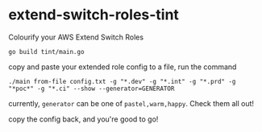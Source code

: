 # extend-switch-roles-tint
Colourify your AWS Extend Switch Roles

`go build tint/main.go`

copy and paste your extended role config to a file, run the command

`./main from-file config.txt -g "*.dev" -g "*.int" -g "*.prd" -g "*poc*" -g "*.ci" --show --generator=GENERATOR`

currently, `generator` can be one of `pastel,warm,happy`. Check them all out!

 copy the config back, and you're good to go!

